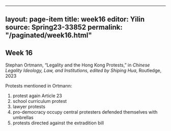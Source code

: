 
---
layout: page-item
title: week16
editor: Yilin
source: Spring23-33852
permalink: "/paginated/week16.html"
---

## Week 16

Stephan Ortmann, “Legality and the Hong Kong Protests,” in *Chinese Legality Ideology, Law, and Institutions, edited by Shiping Hua*, Routledge, 2023

Protests mentioned in Ortmann: 
1. protest again Article 23 
2. school curriculum protest 
3. lawyer protests 
4. pro-democracy occupy central protesters defended themselves with umbrellas 
5. protests directed against the extradition bill